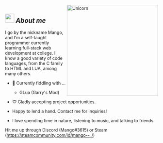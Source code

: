 <img align="right" width=300px alt="Unicorn" src="https://c.tenor.com/GN73MKBawZYAAAAi/busy-cute.gif" />

## <img src="https://i.imgur.com/1aRqBnP.gif" width="30px">&nbsp;***About me***

I go by the nickname Mango, and I'm a self-taught programmer currently learning full-stack web development at college. I know a good variety of code languages, from the C family to HTML and LUA, among many others.

- 🥭 Currently fiddling with ...
  - GLua (Garry's Mod)
   
- ♡ Gladly accepting project opportunities.
- Happy to lend a hand. Contact me for inquiries!<br>
- I love spending time in nature, listening to music, and talking to friends.

Hit me up through Discord (Mango#3615) or Steam (https://steamcommunity.com/id/mango--_/)
